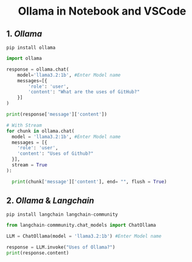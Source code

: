 <h1 align= center>Ollama in Notebook and VSCode</h1>

## 1. $Ollama$
```
pip install ollama
```
```py
import ollama

response = ollama.chat(
    model='llama3.2:1b', #Enter Model name
    messages=[{
        'role': 'user',
        'content': "What are the uses of GitHub?"
    }]
)

print(response['message']['content'])
```

```py
# With Stream
for chunk in ollama.chat(
  model = 'llama3.2:1b', #Enter Model name
  messages = [{
    'role': 'user',
    'content': "Uses of Github?"
  }],
  stream = True
):

  print(chunk['message']['content'], end= "", flush = True)
```

## 2. $Ollama$ & $Langchain$
```
pip install langchain langchain-community
```
```py
from langchain-commmunity.chat_models import ChatOllama

LLM = ChatOllama(model = 'llama3.2:1b') #Enter Model name

response = LLM.invoke("Uses of Ollama?")
print(response.content)
```
